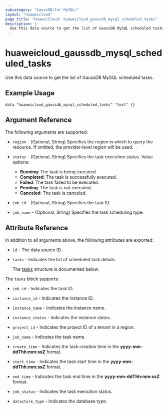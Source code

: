 ```yaml
---
subcategory: "GaussDB(for MySQL)"
layout: "huaweicloud"
page_title: "HuaweiCloud: huaweicloud_gaussdb_mysql_scheduled_tasks"
description: |-
  Use this data source to get the list of GaussDB MySQL scheduled tasks.
---
```


# huaweicloud_gaussdb_mysql_scheduled_tasks

Use this data source to get the list of GaussDB MySQL scheduled tasks.

## Example Usage

```hcl
data "huaweicloud_gaussdb_mysql_scheduled_tasks" "test" {}
```

## Argument Reference

The following arguments are supported:

* `region` - (Optional, String) Specifies the region in which to query the resource.
  If omitted, the provider-level region will be used.

* `status` - (Optional, String) Specifies the task execution status. Value options:
  + **Running**: The task is being executed.
  + **Completed**: The task is successfully executed.
  + **Failed**: The task failed to be executed.
  + **Pending**: The task is not executed.
  + **Canceled**: The task is canceled.

* `job_id` - (Optional, String) Specifies the task ID.

* `job_name` - (Optional, String) Specifies the task scheduling type.

## Attribute Reference

In addition to all arguments above, the following attributes are exported:

* `id` - The data source ID.

* `tasks` - Indicates the list of scheduled task details.

  The [tasks](#tasks_struct) structure is documented below.

<a name="tasks_struct"></a>
The `tasks` block supports:

* `job_id` - Indicates the task ID.

* `instance_id` - Indicates the instance ID.

* `instance_name` - Indicates the instance name.

* `instance_status` - Indicates the instance status.

* `project_id` - Indicates the project ID of a tenant in a region.

* `job_name` - Indicates the task name.

* `create_time` - Indicates the task creation time in the **yyyy-mm-ddThh:mm:ssZ** format.

* `start_time` - Indicates the task start time in the **yyyy-mm-ddThh:mm:ssZ** format.

* `end_time` - Indicates the task end time in the **yyyy-mm-ddThh:mm:ssZ** format.

* `job_status` - Indicates the task execution status.

* `datastore_type` - Indicates the database type.
